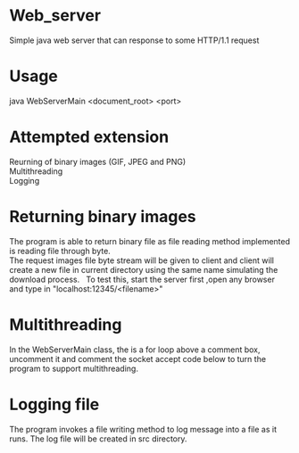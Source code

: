 # Web_server
Simple java web server that can response to some HTTP/1.1 request
# Usage
java WebServerMain <document_root> \<port\>
# Attempted extension
Reurning of binary images (GIF, JPEG and PNG)   
Multithreading   
Logging
# Returning binary images
The program is able to return binary file as file reading method implemented is reading file through byte.   
The request images file byte stream will be given to client and client will create a new file in current directory using the same name simulating the download process.   
To test this, start the server first ,open any browser and type in "localhost:12345/\<filename\>"
# Multithreading
In the WebServerMain class, the is a for loop above a comment box, uncomment it and comment the socket accept code below to turn the program to support multithreading.
# Logging file
The program invokes a file writing method to log message into a file as it runs. The log file will be created in src directory.
